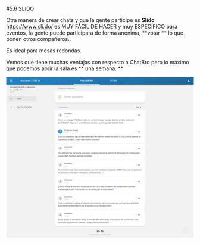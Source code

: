 #5.6 SLIDO

Otra manera de crear chats y que la gente participe es **Slido** https://www.sli.do/ es MUY FÁCIL DE HACER y muy ESPECÍFICO para eventos, la gente puede participara de forma anónima, **votar ** lo que ponen otros compañeros..

Es ideal para mesas redondas.

Vemos que tiene muchas ventajas con respecto a ChatBro pero lo máximo que podemos abrir la sala es ** una semana. **

![](/assets/SLIDO.png)